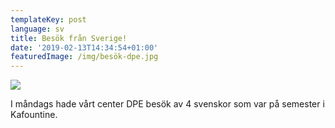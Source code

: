 ```yaml
---
templateKey: post
language: sv
title: Besök från Sverige!
date: '2019-02-13T14:34:54+01:00'
featuredImage: /img/besök-dpe.jpg
---
```

![](/img/besök-dpe.jpg)

I måndags hade vårt center DPE besök av 4 svenskor som var på semester i Kafountine.
